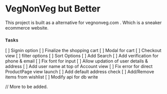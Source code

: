 # VegNonVeg but Better
This project is built as a alternative for vegnonveg.com . Which is a sneaker ecommerce website.

### `Tasks`
 [ ] Signin option
 [ ] Finalize the shopping cart
 [ ] Modal for cart
 [ ] Checkout view
 [ ] filter options
 [ ] Sort Options
 [ ] Add Search
 [ ] Add verification for phone & email
 [ ] Fix font for input
 [ ] Allow updation of user details & address
 [ ] Add user name at top of Account view
 [ ] Fix error for direct ProductPage view launch
 [ ] Add default address check
 [ ] Add/Remove items from wishlist
 [ ] Modify api for db write 
 
 // More to be added.